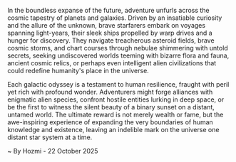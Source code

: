 
In the boundless expanse of the future, adventure unfurls across the cosmic tapestry of planets and galaxies. Driven by an insatiable curiosity and the allure of the unknown, brave starfarers embark on voyages spanning light-years, their sleek ships propelled by warp drives and a hunger for discovery. They navigate treacherous asteroid fields, brave cosmic storms, and chart courses through nebulae shimmering with untold secrets, seeking undiscovered worlds teeming with bizarre flora and fauna, ancient cosmic relics, or perhaps even intelligent alien civilizations that could redefine humanity's place in the universe.

Each galactic odyssey is a testament to human resilience, fraught with peril yet rich with profound wonder. Adventurers might forge alliances with enigmatic alien species, confront hostile entities lurking in deep space, or be the first to witness the silent beauty of a binary sunset on a distant, untamed world. The ultimate reward is not merely wealth or fame, but the awe-inspiring experience of expanding the very boundaries of human knowledge and existence, leaving an indelible mark on the universe one distant star system at a time.

~ By Hozmi - 22 October 2025
